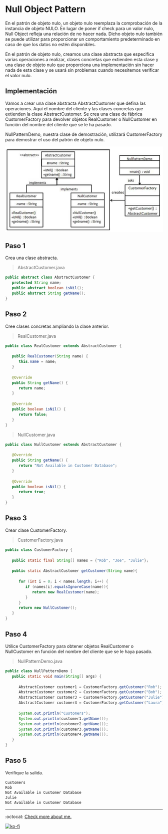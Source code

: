 # Null Object Pattern

En el patrón de objeto nulo, un objeto nulo reemplaza la comprobación de la instancia de objeto NULO. En lugar de poner if check para un valor nulo, Null Object refleja una relación de no hacer nada. Dicho objeto nulo también se puede utilizar para proporcionar un comportamiento predeterminado en caso de que los datos no estén disponibles.

En el patrón de objeto nulo, creamos una clase abstracta que especifica varias operaciones a realizar, clases concretas que extienden esta clase y una clase de objeto nulo que proporciona una implementación sin hacer nada de esta clase y se usará sin problemas cuando necesitemos verificar el valor nulo.

## Implementación

Vamos a crear una clase abstracta AbstractCustomer que defina las operaciones. Aquí el nombre del cliente y las clases concretas que extienden la clase AbstractCustomer. Se crea una clase de fábrica CustomerFactory para devolver objetos RealCustomer o NullCustomer en función del nombre del cliente que se le ha pasado.

NullPatternDemo, nuestra clase de demostración, utilizará CustomerFactory para demostrar el uso del patrón de objeto nulo.

![UML Diagram](null_pattern_uml_diagram.jpg)

## Paso 1

Crea una clase abstracta.

> AbstractCustomer.java

```java
public abstract class AbstractCustomer {
   protected String name;
   public abstract boolean isNil();
   public abstract String getName();
}
```

## Paso 2

Cree clases concretas ampliando la clase anterior.

> RealCustomer.java

```java
public class RealCustomer extends AbstractCustomer {

   public RealCustomer(String name) {
      this.name = name;
   }

   @Override
   public String getName() {
      return name;
   }

   @Override
   public boolean isNil() {
      return false;
   }
}
```

> NullCustomer.java

```java
public class NullCustomer extends AbstractCustomer {

   @Override
   public String getName() {
      return "Not Available in Customer Database";
   }

   @Override
   public boolean isNil() {
      return true;
   }
}
```

## Paso 3

Crear clase CustomerFactory.

> CustomerFactory.java

```java
public class CustomerFactory {

   public static final String[] names = {"Rob", "Joe", "Julie"};

   public static AbstractCustomer getCustomer(String name){

      for (int i = 0; i < names.length; i++) {
         if (names[i].equalsIgnoreCase(name)){
            return new RealCustomer(name);
         }
      }
      return new NullCustomer();
   }
}
```

## Paso 4

Utilice CustomerFactory para obtener objetos RealCustomer o NullCustomer en función del nombre del cliente que se le haya pasado.

> NullPatternDemo.java

```java
public class NullPatternDemo {
   public static void main(String[] args) {

      AbstractCustomer customer1 = CustomerFactory.getCustomer("Rob");
      AbstractCustomer customer2 = CustomerFactory.getCustomer("Bob");
      AbstractCustomer customer3 = CustomerFactory.getCustomer("Julie");
      AbstractCustomer customer4 = CustomerFactory.getCustomer("Laura");

      System.out.println("Customers");
      System.out.println(customer1.getName());
      System.out.println(customer2.getName());
      System.out.println(customer3.getName());
      System.out.println(customer4.getName());
   }
}
```

## Paso 5

Verifique la salida.

```note
Customers
Rob
Not Available in Customer Database
Julie
Not Available in Customer Database
```

---
:octocat: [Check more about me.](https://github.com/FernandoCalmet)

[![ko-fi](https://www.ko-fi.com/img/githubbutton_sm.svg)](https://ko-fi.com/T6T41JKMI)
